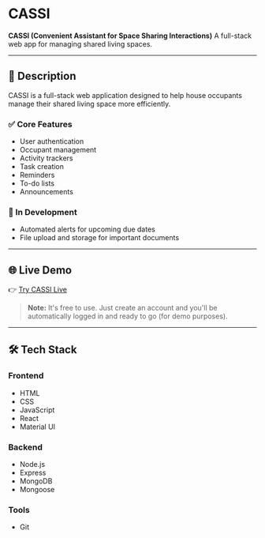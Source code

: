 # CASSI

**CASSI (Convenient Assistant for Space Sharing Interactions)**
A full-stack web app for managing shared living spaces.

---

## 📝 Description

CASSI is a full-stack web application designed to help house occupants manage their shared living space more efficiently.

### ✅ Core Features

- User authentication
- Occupant management
- Activity trackers
- Task creation
- Reminders
- To-do lists
- Announcements

### 🚧 In Development

- Automated alerts for upcoming due dates
- File upload and storage for important documents

---

## 🌐 Live Demo

👉 [Try CASSI Live](https://cassi-fbe1.onrender.com/)

> **Note:** It's free to use. Just create an account and you'll be automatically logged in and ready to go (for demo purposes).

---

## 🛠 Tech Stack

### Frontend

- HTML  
- CSS  
- JavaScript  
- React  
- Material UI  

### Backend

- Node.js  
- Express  
- MongoDB  
- Mongoose  

### Tools

- Git  
